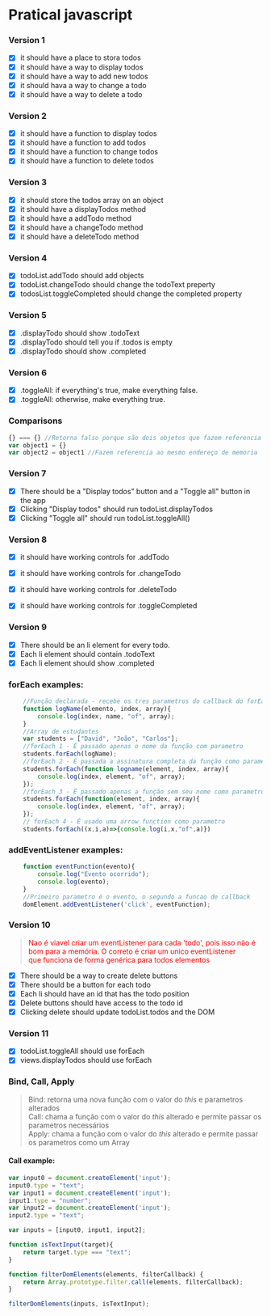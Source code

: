 # Pratical javascript

### Version 1

- [x] it should have a place to stora todos
- [x] it should have a way to display todos
- [x] it should have a way to add new todos
- [x] it should hava a way to change a todo
- [x] it should have a way to delete a todo

### Version 2

- [x] it should have a function to display todos
- [x] it should have a function to add todos
- [x] it should have a function to change todos
- [x] it should have a function to delete todos

### Version 3

- [x] it should store the todos array on an object
- [x] it should have a displayTodos method
- [x] it should have a addTodo method
- [x] it should have a changeTodo method
- [x] it should have a deleteTodo method

### Version 4

- [x] todoList.addTodo should add objects
- [x] todoList.changeTodo should change the todoText preperty
- [x] todosList.toggleCompleted should change the completed property

### Version 5

- [x] .displayTodo should show .todoText
- [x] .displayTodo should tell you if .todos is empty
- [x] .displayTodo should show .completed

### Version 6

- [x] .toggleAll: if everything's true, make everything false.
- [x] .toggleAll: otherwise, make everything true.

### Comparisons

```javascript
{} === {} //Retorna falso porque são dois objetos que fazem referencia a endereços de memoria diferentes.
var object1 = {}
var object2 = object1 //Fazem referencia ao mesmo endereço de memoria
```

### Version 7

- [x] There should be a "Display todos" button and a "Toggle all" button in the app
- [x] Clicking "Display todos" should run todoList.displayTodos
- [x] Clicking "Toggle all" should run todoList.toggleAll()

### Version 8

- [x] it should have working controls for .addTodo
- [x] it should have working controls for .changeTodo
- [x] it should have working controls for .deleteTodo
- [x] it should have working controls for .toggleCompleted


### Version 9

- [x] There should be an li element for every todo.
- [x] Each li element should contain .todoText
- [x] Each li element should show .completed

### forEach examples:

```javascript
    //Função declarada - recebe os tres parametros do callback do forEach
    function logName(elemento, index, array){
        console.log(index, name, "of", array);
    }
    //Array de estudantes
    var students = ["David", "João", "Carlos"];
    //forEach 1 - É passado apenas o nome da função com parametro
    students.forEach(logName);
    //forEach 2 - É passada a assinatura completa da função como parametro
    students.forEach(function logname(element, index, array){
        console.log(index, element, "of", array);
    });
    //forEach 3 - É passado apenas a função sem seu nome como parametro
    students.forEach(function(element, index, array){
        console.log(index, element, "of", array);
    });
    // forEach 4 - É usado uma arrow function como parametro
    students.forEach((x,i,a)=>{console.log(i,x,"of",a)})
```

### addEventListener examples:

```javascript
    function eventFunction(evento){
        console.log("Evento ocorrido");
        console.log(evento);
    }
    //Primeiro parametro é o evento, o segundo a funcao de callback
    domElement.addEventListener('click', eventFunction);
```

### Version 10

 <blockquote> <p style="color: red;">Nao é viavel criar um eventListener para cada 'todo', pois isso não é bom para a memória. O correto é criar um unico eventListener </br>que funciona de forma genérica para todos elementos</p>  </blockquote>

- [x] There should be a way to create delete buttons
- [x] There should be a button for each todo
- [x] Each li should have an id that has the todo position
- [x] Delete buttons should have access to the todo id
- [x] Clicking delete should update todoList.todos and the DOM  

### Version 11

- [x] todoList.toggleAll should use forEach
- [x] views.displayTodos should use forEach

### Bind, Call, Apply
> Bind: retorna uma nova função com o valor do <em>this</em> e parametros alterados <br>
> Call: chama a função com o valor do <em>this</em> alterado e permite passar os parametros necessários <br>
> Apply: chama a função com o valor do <em>this</em> alterado e permite passar os parametros como um Array

#### Call example:

```javascript
var input0 = document.createElement('input');
input0.type = "text";
var input1 = document.createElement('input');
input1.type = "number";
var input2 = document.createElement('input');
input2.type = "text";

var inputs = [input0, input1, input2];

function isTextInput(target){
    return target.type === "text";
}

function filterDomElements(elements, filterCallback) {  
    return Array.prototype.filter.call(elements, filterCallback);   
}

filterDomElements(inputs, isTextInput);
```
